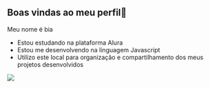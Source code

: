 ## Boas vindas ao meu perfil💖

Meu nome é bia

- Estou estudando na plataforma Alura
- Estou me desenvolvendo na linguagem Javascript
- Utilizo este local para organizaçâo e compartilhamento dos meus projetos desenvolvidos

![](https://media1.tenor.com/m/qIv20qZkX-UAAAAC/barbie-bibble.gif) 
